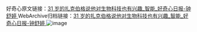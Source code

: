 好奇心原文链接：[31 岁的扎克伯格说他对生物科技也有兴趣_智能_好奇心日报-钟舒婷 ](https://www.qdaily.com/articles/9701.html)
WebArchive归档链接：[31 岁的扎克伯格说他对生物科技也有兴趣_智能_好奇心日报-钟舒婷 ](http://web.archive.org/web/20190623154820/https://www.qdaily.com/articles/9701.html)
![image](http://ww3.sinaimg.cn/large/007d5XDply1g3vgcl26i0j30u03fy7wh)